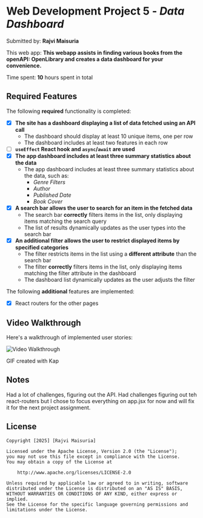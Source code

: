 # Web Development Project 5 - *Data Dashboard*

Submitted by: **Rajvi Maisuria**

This web app: **This webapp assists in finding various books from the openAPI: OpenLibrary and creates a data dashboard for your convenience.**

Time spent: **10** hours spent in total

## Required Features

The following **required** functionality is completed:

- [X] **The site has a dashboard displaying a list of data fetched using an API call**
  - The dashboard should display at least 10 unique items, one per row
  - The dashboard includes at least two features in each row
- [ ] **`useEffect` React hook and `async`/`await` are used**
- [X] **The app dashboard includes at least three summary statistics about the data** 
  - The app dashboard includes at least three summary statistics about the data, such as:
    - *Genre Filters*
    - *Author*
    - *Published Date*
    - *Book Cover*
- [X] **A search bar allows the user to search for an item in the fetched data**
  - The search bar **correctly** filters items in the list, only displaying items matching the search query
  - The list of results dynamically updates as the user types into the search bar
- [X] **An additional filter allows the user to restrict displayed items by specified categories**
  - The filter restricts items in the list using a **different attribute** than the search bar 
  - The filter **correctly** filters items in the list, only displaying items matching the filter attribute in the dashboard
  - The dashboard list dynamically updates as the user adjusts the filter

The following **additional** features are implemented:

* [X] React routers for the other pages

## Video Walkthrough

Here's a walkthrough of implemented user stories:

<img src='/assets/walkthru.gif' title='Video Walkthrough' width='' alt='Video Walkthrough' />

GIF created with Kap

## Notes
Had a lot of challenges, figuring out the API. Had challenges figuring out teh react-routers but I chose to focus everything on app.jsx for now and will fix it for the next project assignment.

## License

    Copyright [2025] [Rajvi Maisuria]

    Licensed under the Apache License, Version 2.0 (the "License");
    you may not use this file except in compliance with the License.
    You may obtain a copy of the License at

        http://www.apache.org/licenses/LICENSE-2.0

    Unless required by applicable law or agreed to in writing, software
    distributed under the License is distributed on an "AS IS" BASIS,
    WITHOUT WARRANTIES OR CONDITIONS OF ANY KIND, either express or implied.
    See the License for the specific language governing permissions and
    limitations under the License.
